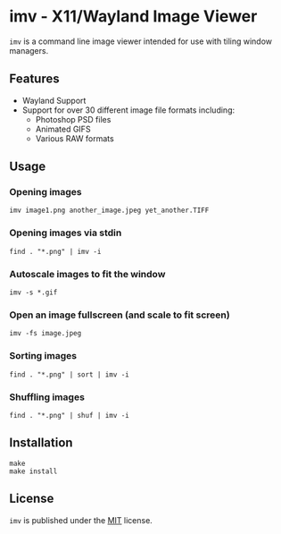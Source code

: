 imv - X11/Wayland Image Viewer
==============================

`imv` is a command line image viewer intended for use with tiling window managers.

Features
--------

* Wayland Support
* Support for over 30 different image file formats including:
  * Photoshop PSD files
  * Animated GIFS
  * Various RAW formats

Usage
-----

### Opening images
    imv image1.png another_image.jpeg yet_another.TIFF

### Opening images via stdin
    find . "*.png" | imv -i

### Autoscale images to fit the window
    imv -s *.gif

### Open an image fullscreen (and scale to fit screen)
    imv -fs image.jpeg

### Sorting images
    find . "*.png" | sort | imv -i

### Shuffling images
    find . "*.png" | shuf | imv -i

Installation
------------

    make
    make install

License
-------
`imv` is published under the [MIT](LICENSE) license.
